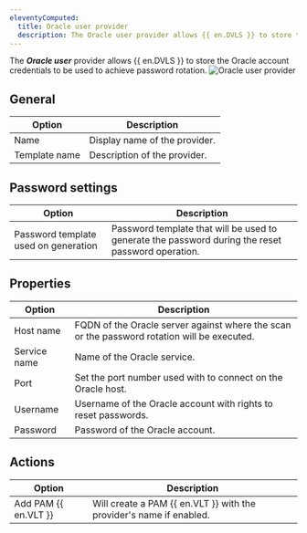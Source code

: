 ```yaml
---
eleventyComputed:
  title: Oracle user provider
  description: The Oracle user provider allows {{ en.DVLS }} to store the Oracle account credentials to be used to achieve password rotation.
---
```

The ***Oracle user*** provider allows {{ en.DVLS }} to store the Oracle account credentials to be used to achieve password rotation.
![Oracle user provider](https://cdnweb.devolutions.net/docs/docs_en_server_ServerOp8094.png)

## General
| Option        | Description                   |
|---------------|-------------------------------|
| Name          | Display name of the provider. |
| Template name | Description of the provider.  |

## Password settings
| Option                              | Description                                                                                        |
|-------------------------------------|----------------------------------------------------------------------------------------------------|
| Password template used on generation| Password template that will be used to generate the password during the reset password operation.  |

## Properties
| Option      | Description                                                                                 |
|-------------|---------------------------------------------------------------------------------------------|
| Host name   | FQDN of the Oracle server against where the scan or the password rotation will be executed. |
| Service name| Name of the Oracle service.                                                                 |
| Port        | Set the port number used with to connect on the Oracle host.                                |
| Username    | Username of the Oracle account with rights to reset passwords.                              |
| Password    | Password of the Oracle account.                                                             |

## Actions
| Option             | Description                                                           |
|--------------------|-----------------------------------------------------------------------|
| Add PAM {{ en.VLT }} | Will create a PAM {{ en.VLT }} with the provider's name if enabled. |
